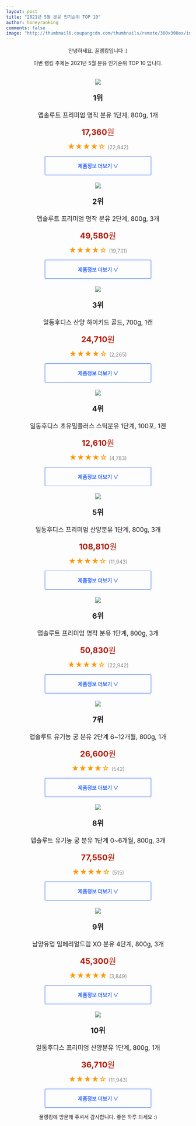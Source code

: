 ```yaml
--- 
layout: post 
title: "2021년 5월 분유 인기순위 TOP 10" 
author: honeyranking 
comments: false 
image: "http://thumbnail6.coupangcdn.com/thumbnails/remote/300x300ex/image/product/image/vendoritem/2019/06/03/3047392635/24c03eea-eebd-46cc-97e5-e21815830fcf.jpg" 
--- 
```

<p style="text-align: center;">안녕하세요. 꿀랭킹입니다 :)</p> <p style="text-align: center;">이번 랭킹 주제는 2021년 5월 분유 인기순위 TOP 10 입니다.</p><center><img src="http://thumbnail6.coupangcdn.com/thumbnails/remote/300x300ex/image/product/image/vendoritem/2019/06/03/3047392635/24c03eea-eebd-46cc-97e5-e21815830fcf.jpg" style="margin-top:20px" /></center> <p style="text-align: center; font-size: 20px"><b>1위</b></p> <p style="text-align: center; font-size: 17px">앱솔루트 프리미엄 명작 분유 1단계, 800g, 1개</p> <p style="text-align: center;"><span style="color: #b61800; font-size: 22px;"><b>17,360</b>원</span></p> <p style="text-align: center;"><span style="color: #ff9600; font-size: 20px;">★★★★☆ </span><span style="color: #878787;">(22,942)</span></p> <center><a href="https://coupa.ng/bZJaNT"> <div style="font-size: 14px; display: inline-block; padding: 15px 90px; color: #346aff; border-radius: 2px; border: 1px solid #346aff; cursor: pointer;"><b>제품정보 더보기 &or;</b></div> </a></center><center><img src="http://thumbnail6.coupangcdn.com/thumbnails/remote/300x300ex/image/product/image/vendoritem/2018/01/16/3412773374/e9d7266b-28a3-46be-8858-18ebdbf06b5b.jpg" style="margin-top:20px" /></center> <p style="text-align: center; font-size: 20px"><b>2위</b></p> <p style="text-align: center; font-size: 17px">앱솔루트 프리미엄 명작 분유 2단계, 800g, 3개</p> <p style="text-align: center;"><span style="color: #b61800; font-size: 22px;"><b>49,580</b>원</span></p> <p style="text-align: center;"><span style="color: #ff9600; font-size: 20px;">★★★★☆ </span><span style="color: #878787;">(19,731)</span></p> <center><a href="https://coupa.ng/bZJaNX"> <div style="font-size: 14px; display: inline-block; padding: 15px 90px; color: #346aff; border-radius: 2px; border: 1px solid #346aff; cursor: pointer;"><b>제품정보 더보기 &or;</b></div> </a></center><center><img src="http://thumbnail9.coupangcdn.com/thumbnails/remote/300x300ex/image/retail/images/210829644472378-113a9761-4e88-45a5-a41f-9f2f4bb32d45.jpg" style="margin-top:20px" /></center> <p style="text-align: center; font-size: 20px"><b>3위</b></p> <p style="text-align: center; font-size: 17px">일동후디스 산양 하이키드 골드, 700g, 1캔</p> <p style="text-align: center;"><span style="color: #b61800; font-size: 22px;"><b>24,710</b>원</span></p> <p style="text-align: center;"><span style="color: #ff9600; font-size: 20px;">★★★★☆ </span><span style="color: #878787;">(2,265)</span></p> <center><a href="https://coupa.ng/bZJaN3"> <div style="font-size: 14px; display: inline-block; padding: 15px 90px; color: #346aff; border-radius: 2px; border: 1px solid #346aff; cursor: pointer;"><b>제품정보 더보기 &or;</b></div> </a></center><center><img src="http://thumbnail9.coupangcdn.com/thumbnails/remote/300x300ex/image/retail/images/319534287032375-ab9b1ec1-60f0-4e87-960f-8e00502e7cca.jpg" style="margin-top:20px" /></center> <p style="text-align: center; font-size: 20px"><b>4위</b></p> <p style="text-align: center; font-size: 17px">일동후디스 초유밀플러스 스틱분유 1단계, 100포, 1캔</p> <p style="text-align: center;"><span style="color: #b61800; font-size: 22px;"><b>12,610</b>원</span></p> <p style="text-align: center;"><span style="color: #ff9600; font-size: 20px;">★★★★☆ </span><span style="color: #878787;">(4,783)</span></p> <center><a href="https://coupa.ng/bZJaOa"> <div style="font-size: 14px; display: inline-block; padding: 15px 90px; color: #346aff; border-radius: 2px; border: 1px solid #346aff; cursor: pointer;"><b>제품정보 더보기 &or;</b></div> </a></center><center><img src="http://thumbnail8.coupangcdn.com/thumbnails/remote/300x300ex/image/retail/images/283600432952133-64f083f3-3dc4-4f91-8b9f-7840485b6f69.jpg" style="margin-top:20px" /></center> <p style="text-align: center; font-size: 20px"><b>5위</b></p> <p style="text-align: center; font-size: 17px">일동후디스 프리미엄 산양분유 1단계, 800g, 3개</p> <p style="text-align: center;"><span style="color: #b61800; font-size: 22px;"><b>108,810</b>원</span></p> <p style="text-align: center;"><span style="color: #ff9600; font-size: 20px;">★★★★☆ </span><span style="color: #878787;">(11,943)</span></p> <center><a href="https://coupa.ng/bZJaOg"> <div style="font-size: 14px; display: inline-block; padding: 15px 90px; color: #346aff; border-radius: 2px; border: 1px solid #346aff; cursor: pointer;"><b>제품정보 더보기 &or;</b></div> </a></center><center><img src="http://thumbnail8.coupangcdn.com/thumbnails/remote/300x300ex/image/product/image/vendoritem/2018/01/16/3411902126/6293d27b-c368-47b7-a514-43f8f07f1a14.jpg" style="margin-top:20px" /></center> <p style="text-align: center; font-size: 20px"><b>6위</b></p> <p style="text-align: center; font-size: 17px">앱솔루트 프리미엄 명작 분유 1단계, 800g, 3개</p> <p style="text-align: center;"><span style="color: #b61800; font-size: 22px;"><b>50,830</b>원</span></p> <p style="text-align: center;"><span style="color: #ff9600; font-size: 20px;">★★★★☆ </span><span style="color: #878787;">(22,942)</span></p> <center><a href="https://coupa.ng/bZJaOm"> <div style="font-size: 14px; display: inline-block; padding: 15px 90px; color: #346aff; border-radius: 2px; border: 1px solid #346aff; cursor: pointer;"><b>제품정보 더보기 &or;</b></div> </a></center><center><img src="http://thumbnail8.coupangcdn.com/thumbnails/remote/300x300ex/image/rs_quotation_api/usgsw3az/0fa42745313a4b1ea5bfa94019f02f66.jpg" style="margin-top:20px" /></center> <p style="text-align: center; font-size: 20px"><b>7위</b></p> <p style="text-align: center; font-size: 17px">앱솔루트 유기농 궁 분유 2단계 6~12개월, 800g, 1개</p> <p style="text-align: center;"><span style="color: #b61800; font-size: 22px;"><b>26,600</b>원</span></p> <p style="text-align: center;"><span style="color: #ff9600; font-size: 20px;">★★★★☆ </span><span style="color: #878787;">(542)</span></p> <center><a href="https://coupa.ng/bZJaOn"> <div style="font-size: 14px; display: inline-block; padding: 15px 90px; color: #346aff; border-radius: 2px; border: 1px solid #346aff; cursor: pointer;"><b>제품정보 더보기 &or;</b></div> </a></center><center><img src="http://thumbnail8.coupangcdn.com/thumbnails/remote/300x300ex/image/retail/images/2020/12/04/15/1/e11b2716-b32e-48c0-ae7f-4bef08df91ed.jpg" style="margin-top:20px" /></center> <p style="text-align: center; font-size: 20px"><b>8위</b></p> <p style="text-align: center; font-size: 17px">앱솔루트 유기농 궁 분유 1단계 0~6개월, 800g, 3개</p> <p style="text-align: center;"><span style="color: #b61800; font-size: 22px;"><b>77,550</b>원</span></p> <p style="text-align: center;"><span style="color: #ff9600; font-size: 20px;">★★★★☆ </span><span style="color: #878787;">(515)</span></p> <center><a href="https://coupa.ng/bZJaOr"> <div style="font-size: 14px; display: inline-block; padding: 15px 90px; color: #346aff; border-radius: 2px; border: 1px solid #346aff; cursor: pointer;"><b>제품정보 더보기 &or;</b></div> </a></center><center><img src="http://thumbnail7.coupangcdn.com/thumbnails/remote/300x300ex/image/retail/images/2740886424120-433b8591-d78d-465e-8e98-8384060245e2.jpg" style="margin-top:20px" /></center> <p style="text-align: center; font-size: 20px"><b>9위</b></p> <p style="text-align: center; font-size: 17px">남양유업 임페리얼드림 XO 분유 4단계, 800g, 3개</p> <p style="text-align: center;"><span style="color: #b61800; font-size: 22px;"><b>45,300</b>원</span></p> <p style="text-align: center;"><span style="color: #ff9600; font-size: 20px;">★★★★★ </span><span style="color: #878787;">(3,849)</span></p> <center><a href="https://coupa.ng/bZJaOw"> <div style="font-size: 14px; display: inline-block; padding: 15px 90px; color: #346aff; border-radius: 2px; border: 1px solid #346aff; cursor: pointer;"><b>제품정보 더보기 &or;</b></div> </a></center><center><img src="http://thumbnail7.coupangcdn.com/thumbnails/remote/300x300ex/image/retail/images/85594735471683-5fd41547-0a59-4896-90ae-631d57a88b0e.png" style="margin-top:20px" /></center> <p style="text-align: center; font-size: 20px"><b>10위</b></p> <p style="text-align: center; font-size: 17px">일동후디스 프리미엄 산양분유 1단계, 800g, 1개</p> <p style="text-align: center;"><span style="color: #b61800; font-size: 22px;"><b>36,710</b>원</span></p> <p style="text-align: center;"><span style="color: #ff9600; font-size: 20px;">★★★★☆ </span><span style="color: #878787;">(11,943)</span></p> <center><a href="https://coupa.ng/bZJaOA"> <div style="font-size: 14px; display: inline-block; padding: 15px 90px; color: #346aff; border-radius: 2px; border: 1px solid #346aff; cursor: pointer;"><b>제품정보 더보기 &or;</b></div> </a></center> <p style="text-align: center;">꿀랭킹에 방문해 주셔서 감사합니다. 좋은 하루 되세요 :)</p>
